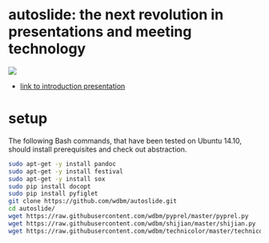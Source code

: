# autoslide: the next revolution in presentations and meeting technology

[![](http://img.youtube.com/vi/xAqiEC1YhyI/0.jpg)](https://www.youtube.com/watch?v=xAqiEC1YhyI)

- [link to introduction presentation](https://www.youtube.com/watch?v=xAqiEC1YhyI)

# setup

The following Bash commands, that have been tested on Ubuntu 14.10, should install prerequisites and check out abstraction.

```Bash
sudo apt-get -y install pandoc
sudo apt-get -y install festival
sudo apt-get -y install sox
sudo pip install docopt
sudo pip install pyfiglet
git clone https://github.com/wdbm/autoslide.git
cd autoslide/
wget https://raw.githubusercontent.com/wdbm/pyprel/master/pyprel.py
wget https://raw.githubusercontent.com/wdbm/shijian/master/shijian.py
wget https://raw.githubusercontent.com/wdbm/technicolor/master/technicolor.py
```
